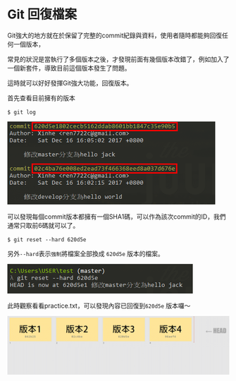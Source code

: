 # Git 回復檔案

Git強大的地方就在於保留了完整的commit紀錄與資料，使用者隨時都能夠回復任何一個版本，

常見的狀況是當執行了多個版本之後，才發現前面有幾個版本改錯了，例如加入了一個新套件，導致目前這個版本發生了問題。

這時就可以好好發揮Git強大功能，回復版本。

首先查看目前擁有的版本

```
$ git log
```

![](/assets/30.png)

可以發現每個commit版本都擁有一個SHA1碼，可以作為該次commit的ID，我們通常只取前6碼就可以了。

```
$ git reset --hard 620d5e
```

另外`--hard`表示`強制`將檔案全部換成 `620d5e` 版本的檔案。

![](/assets/31.png)

此時觀察看看practice.txt，可以發現內容已回復到`620d5e` 版本囉～

![](/assets/32.png)

